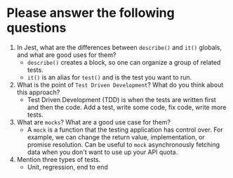 # Please answer the following questions

1.  In Jest, what are the differences between `describe()` and `it()` globals, and what are good uses for them?
    - `describe()` creates a block, so one can organize a group of related tests.
    - `it()` is an alias for `test()` and is the test you want to run.
2.  What is the point of `Test Driven Development`? What do you think about this approach?
    - Test Driven Development (TDD) is when the tests are written first and then the code. Add a test, write some code, fix code, write more tests.
3.  What are `mocks`? What are a good use case for them?
    - A `mock` is a function that the testing application has control over. For example, we can change the return value, implementation, or promise resolution. Can be useful to `mock` asynchronously fetching data when you don't want to use up your API quota.
4.  Mention three types of tests.
    - Unit, regression, end to end

